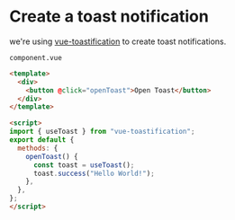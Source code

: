 # Create a toast notification

we're using [vue-toastification](https://github.com/Maronato/vue-toastification) to create toast notifications.

``component.vue``
```html
<template>
  <div>
    <button @click="openToast">Open Toast</button>
  </div>
</template>

<script>
import { useToast } from "vue-toastification";
export default {
  methods: {
    openToast() {
      const toast = useToast();
      toast.success("Hello World!");
    },
  },
};
</script>

```
